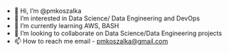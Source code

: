 - 👋 Hi, I’m @pmkoszalka
- 👀 I’m interested in Data Science/ Data Engineering and DevOps
- 🌱 I’m currently learning AWS, BASH
- 💞️ I’m looking to collaborate on Data Science/Data Engineering projects 
- 📫 How to reach me email - pmkoszalka@gmail.com

<!---
pmkoszalka/pmkoszalka is a ✨ special ✨ repository because its `README.md` (this file) appears on your GitHub profile.
You can click the Preview link to take a look at your changes.
--->
